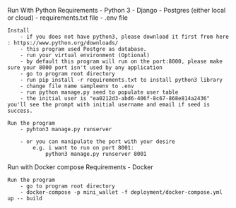 Run With Python
    Requirements
        - Python 3
        - Django
        - Postgres (either local or cloud)
        - requirements.txt file
        - .env file

    Install
        - if you does not have python3, please download it first from here : https://www.python.org/downloads/
        - this program used Postgre as database.
        - run your virtual environment (Optional)
        - by default this program will run on the port:8000, please make sure your 8000 port isn't used by any application
        - go to program root directory
        - run pip install -r requirements.txt to install python3 library
        - change file name sampleenv to .env
        - run python manage.py seed to populate user table
        - the initial user is "ea0212d3-abd6-406f-8c67-868e814a2436" you'll see the prompt with initial username and email if seed is success.

    Run the program
        - pyhton3 manage.py runserver

        - or you can manipulate the port with your desire 
            e.g. i want to run on port 8001:
                python3 manage.py runserver 8001

Run with Docker compose
    Requirements
         - Docker

    Run the program
        - go to program root directory
        - docker-compose -p mini_wallet -f deployment/docker-compose.yml up -- build
